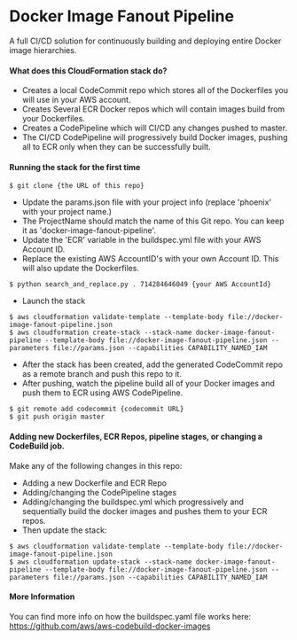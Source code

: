 # Docker Image Fanout Pipeline
A full CI/CD solution for continuously building and deploying entire Docker image hierarchies.

#### What does this CloudFormation stack do?
* Creates a local CodeCommit repo which stores all of the Dockerfiles you will use in your AWS account.
* Creates Several ECR Docker repos which will contain images build from your Dockerfiles.
* Creates a CodePipeline which will CI/CD any changes pushed to master.
* The CI/CD CodePipeline will progressively build Docker images, pushing all
  to ECR only when they can be successfully built.

#### Running the stack for the first time
```
$ git clone {the URL of this repo}
```

* Update the params.json file with your project info (replace 'phoenix' with your project name.)
* The ProjectName should match the name of this Git repo. You can keep it as 'docker-image-fanout-pipeline'.
* Update the 'ECR' variable in the buildspec.yml file with your AWS Account ID.
* Replace the existing AWS AccountID's with your own Account ID. This will also update the Dockerfiles.

```
$ python search_and_replace.py . 714284646049 {your AWS AccountId}
```

* Launch the stack
```
$ aws cloudformation validate-template --template-body file://docker-image-fanout-pipeline.json
$ aws cloudformation create-stack --stack-name docker-image-fanout-pipeline --template-body file://docker-image-fanout-pipeline.json --parameters file://params.json --capabilities CAPABILITY_NAMED_IAM
```

* After the stack has been created, add the generated CodeCommit repo as a remote branch and push this repo to it.
* After pushing, watch the pipeline build all of your Docker images and push them to ECR using AWS CodePipeline.
```
$ git remote add codecommit {codecommit URL}
$ git push origin master
```

#### Adding new Dockerfiles, ECR Repos, pipeline stages, or changing a CodeBuild job.
Make any of the following changes in this repo:
* Adding a new Dockerfile and ECR Repo
* Adding/changing the CodePipeline stages
* Adding/changing the buildspec.yml which progressively and sequentially build the docker images and pushes them to your ECR repos.
* Then update the stack:

```
$ aws cloudformation validate-template --template-body file://docker-image-fanout-pipeline.json
$ aws cloudformation update-stack --stack-name docker-image-fanout-pipeline --template-body file://docker-image-fanout-pipeline.json --parameters file://params.json --capabilities CAPABILITY_NAMED_IAM
```

#### More Information
You can find more info on how the buildspec.yaml file works here:
https://github.com/aws/aws-codebuild-docker-images
